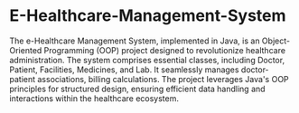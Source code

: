 # E-Healthcare-Management-System

The e-Healthcare Management System, implemented in Java, is an Object-Oriented Programming (OOP) project designed to revolutionize healthcare administration. The system comprises essential classes, including Doctor, Patient, Facilities, Medicines, and Lab. It seamlessly manages doctor-patient associations, billing calculations. The project leverages Java's OOP principles for structured design, ensuring efficient data handling and interactions within the healthcare ecosystem.
